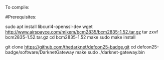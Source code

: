 To compile:

#Prerequisites:

sudo apt install libcurl4-openssl-dev
wget http://www.airspayce.com/mikem/bcm2835/bcm2835-1.52.tar.gz
tar zxvf bcm2835-1.52.tar.gz
cd bcm2835-1.52
make
sudo make install

git clone https://github.com/thedarknet/defcon25-badge.git
cd defcon25-badge/software/DarknetGateway
make
sudo ./darknet-gateway.bin
